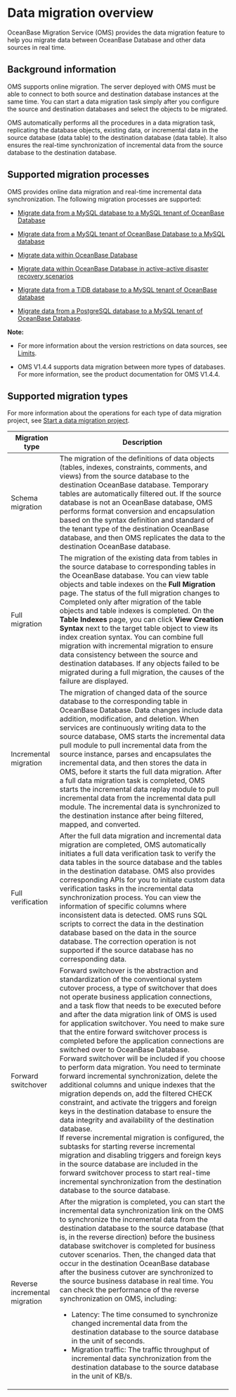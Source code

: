 # Data migration overview

OceanBase Migration Service (OMS) provides the data migration feature to help you migrate data between OceanBase Database and other data sources in real time.

## Background information

OMS supports online migration. The server deployed with OMS must be able to connect to both source and destination database instances at the same time. You can start a data migration task simply after you configure the source and destination databases and select the objects to be migrated.

OMS automatically performs all the procedures in a data migration task, replicating the database objects, existing data, or incremental data in the source database (data table) to the destination database (data table). It also ensures the real-time synchronization of incremental data from the source database to the destination database.

## Supported migration processes

OMS provides online data migration and real-time incremental data synchronization. The following migration processes are supported:

* [Migrate data from a MySQL database to a MySQL tenant of OceanBase Database](../6.data-migration/2.create-a-project-to-migrate-data-from-a-mysql-database-to-a-mysql-tenant-of-oceanbase-database.md)

* [Migrate data from a MySQL tenant of OceanBase Database to a MySQL database](../6.data-migration/3.create-a-project-to-migrate-data-from-a-mysql-tenant-of-oceanbase-database-to-a-mysql-database.md)

* [Migrate data within OceanBase Database](../6.data-migration/11.migrate-data-within-oceanbase-database.md)

* [Migrate data within OceanBase Database in active-active disaster recovery scenarios](../6.data-migration/12.create-an-active-active-disaster-recovery-project-in-oceanbase-database.md)

* [Migrate data from a TiDB database to a MySQL tenant of OceanBase database](../6.data-migration/13.create-a-project-to-migrate-data-from-a-tidb-database-to-a-mysql-tenant-of-oceanbase-database.md)

* [Migrate data from a PostgreSQL database to a MySQL tenant of OceanBase Database](../6.data-migration/14.create-a-project-to-migrate-data-from-a-pg-database-to-a-mysql-tenant-of-oceanbase-database.md).

**Note:**

* For more information about the version restrictions on data sources, see [Limits](../2.product-introduction/3.limits.md).

* OMS V1.4.4 supports data migration between more types of databases. For more information, see the product documentation for OMS V1.4.4.

## Supported migration types

For more information about the operations for each type of data migration project, see [Start a data migration project](../6.data-migration/15.manage-data-migration-projects/5.start-and-pause-a-data-migration-project.md).

|      **Migration type**       |                                  **Description**                                            |
|-------------------------------|--------------------------------------------------------------------------------------------------------------------------|
| Schema migration              | The migration of the definitions of data objects (tables, indexes, constraints, comments, and views) from the source database to the destination OceanBase database. Temporary tables are automatically filtered out.  If the source database is not an OceanBase database, OMS performs format conversion and encapsulation based on the syntax definition and standard of the tenant type of the destination OceanBase database, and then OMS replicates the data to the destination OceanBase database.            |
| Full migration                | The migration of the existing data from tables in the source database to corresponding tables in the OceanBase database. You can view table objects and table indexes on the **Full Migration** page. The status of the full migration changes to Completed only after migration of the table objects and table indexes is completed. On the **Table Indexes** page, you can click **View Creation Syntax** next to the target table object to view its index creation syntax.  You can combine full migration with incremental migration to ensure data consistency between the source and destination databases. If any objects failed to be migrated during a full migration, the causes of the failure are displayed.                                                                                                                                                                                       |
| Incremental migration         | The migration of changed data of the source database to the corresponding table in OceanBase Database. Data changes include data addition, modification, and deletion.  When services are continuously writing data to the source database, OMS starts the incremental data pull module to pull incremental data from the source instance, parses and encapsulates the incremental data, and then stores the data in OMS, before it starts the full data migration.  After a full data migration task is completed, OMS starts the incremental data replay module to pull incremental data from the incremental data pull module. The incremental data is synchronized to the destination instance after being filtered, mapped, and converted.                             |
| Full verification             | After the full data migration and incremental data migration are completed, OMS automatically initiates a full data verification task to verify the data tables in the source database and the tables in the destination database.  OMS also provides corresponding APIs for you to initiate custom data verification tasks in the incremental data synchronization process.  You can view the information of specific columns where inconsistent data is detected. OMS runs SQL scripts to correct the data in the destination database based on the data in the source database. The correction operation is not supported if the source database has no corresponding data.                                                                                                                                                                                                                                   |
| Forward switchover            | Forward switchover is the abstraction and standardization of the conventional system cutover process, a type of switchover that does not operate business application connections, and a task flow that needs to be executed before and after the data migration link of OMS is used for application switchover. You need to make sure that the entire forward switchover process is completed before the application connections are switched over to OceanBase Database.<br>Forward switchover will be included if you choose to perform data migration. You need to terminate forward incremental synchronization, delete the additional columns and unique indexes that the migration depends on, add the filtered CHECK constraint, and activate the triggers and foreign keys in the destination database to ensure the data integrity and availability of the destination database.<br>If reverse incremental migration is configured, the subtasks for starting reverse incremental migration and disabling triggers and foreign keys in the source database are included in the forward switchover process to start real-time incremental synchronization from the destination database to the source database. |
| Reverse incremental migration | After the migration is completed, you can start the incremental data synchronization link on the OMS to synchronize the incremental data from the destination database to the source database (that is, in the reverse direction) before the business database switchover is completed for business cutover scenarios. Then, the changed data that occur in the destination OceanBase database after the business cutover are synchronized to the source business database in real time.  You can check the performance of the reverse synchronization on OMS, including: <ul><li> Latency: The time consumed to synchronize changed incremental data from the destination database to the source database in the unit of seconds.   <li> Migration traffic: The traffic throughput of incremental data synchronization from the destination database to the source database in the unit of KB/s. </ul>                                                            |